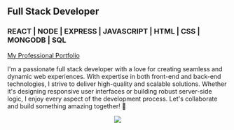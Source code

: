## Full Stack Developer 
### REACT | NODE | EXPRESS | JAVASCRIPT | HTML | CSS | MONGODB | SQL

[My Professional Portfolio](https://yourwebsite.com)

I'm a passionate full stack developer with a love for creating seamless and dynamic web experiences. With expertise in both front-end and back-end technologies, I strive to deliver high-quality and scalable solutions. Whether it's designing responsive user interfaces or building robust server-side logic, I enjoy every aspect of the development process. Let's collaborate and build something amazing together! 🚀

<p align="center">
  <a href="https://skillicons.dev">
    <img src="https://skillicons.dev/icons?i=github,git,vscode,html,css,sass,bootstrap,js,jquery,jest,mongodb,mysql,nextjs,express,react,nodejs,babel,webpack,sequelize,apollo,graphql" />
  </a>
</p>

